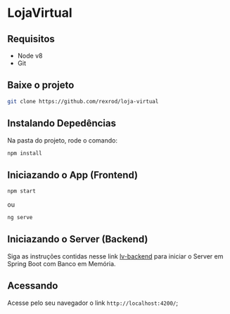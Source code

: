 # LojaVirtual

## Requisitos
* Node v8
* Git

## Baixe o projeto
```sh
git clone https://github.com/rexrod/loja-virtual
```

## Instalando Depedências
Na pasta do projeto, rode o comando:
```sh
npm install
```

## Iniciazando o App (Frontend)
```sh
npm start
```
ou
```sh
ng serve
```

## Iniciazando o Server (Backend)
Siga as instruções contidas nesse link [lv-backend](https://github.com/rexrod/lv-backend) para iniciar o Server em Spring Boot com Banco em Memória.

## Acessando
Acesse pelo seu navegador o link `http://localhost:4200/`;


